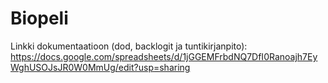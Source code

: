 # Biopeli

Linkki dokumentaatioon (dod, backlogit ja tuntikirjanpito): https://docs.google.com/spreadsheets/d/1jGGEMFrbdNQ7DfI0Ranoajh7EyWghUSOJsJR0W0MmUg/edit?usp=sharing
